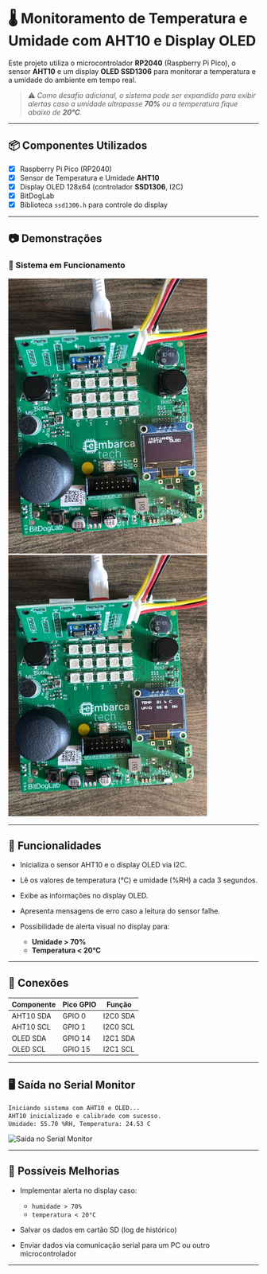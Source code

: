 # 🌡️ Monitoramento de Temperatura e Umidade com AHT10 e Display OLED

Este projeto utiliza o microcontrolador **RP2040** (Raspberry Pi Pico), o sensor **AHT10** e um display **OLED SSD1306** para monitorar a temperatura e a umidade do ambiente em tempo real.

> ⚠️ *Como desafio adicional, o sistema pode ser expandido para exibir alertas caso a umidade ultrapasse **70%** ou a temperatura fique abaixo de **20°C**.*

---

## 📦 Componentes Utilizados

* [x] Raspberry Pi Pico (RP2040)
* [x] Sensor de Temperatura e Umidade **AHT10**
* [x] Display OLED 128x64 (controlador **SSD1306**, I2C)
* [x] BitDogLab
* [x] Biblioteca `ssd1306.h` para controle do display

---

## 📷 Demonstrações

### 🔌 Sistema em Funcionamento

<img src="imgs/img0.jpg" alt="Display OLED iniciando" width="400"/>
<img src="imgs/img1.jpg" alt="Display OLED com temperatura e umidade" width="400"/>

---

## 🧠 Funcionalidades

* Inicializa o sensor AHT10 e o display OLED via I2C.
* Lê os valores de temperatura (°C) e umidade (%RH) a cada 3 segundos.
* Exibe as informações no display OLED.
* Apresenta mensagens de erro caso a leitura do sensor falhe.
* Possibilidade de alerta visual no display para:

  * **Umidade > 70%**
  * **Temperatura < 20°C**

---

## 🔧 Conexões

| Componente | Pico GPIO | Função   |
| ---------- | --------- | -------- |
| AHT10 SDA  | GPIO 0    | I2C0 SDA |
| AHT10 SCL  | GPIO 1    | I2C0 SCL |
| OLED SDA   | GPIO 14   | I2C1 SDA |
| OLED SCL   | GPIO 15   | I2C1 SCL |

---

## 🖥️ Saída no Serial Monitor

```
Iniciando sistema com AHT10 e OLED...
AHT10 inicializado e calibrado com sucesso.
Umidade: 55.70 %RH, Temperatura: 24.53 C
```
<img src="imgs/img2.jpg" alt="Saída no Serial Monitor" width="400"/>

---

## 🧪 Possíveis Melhorias

* Implementar alerta no display caso:

  * `humidade > 70%`
  * `temperatura < 20°C`
* Salvar os dados em cartão SD (log de histórico)
* Enviar dados via comunicação serial para um PC ou outro microcontrolador

---

